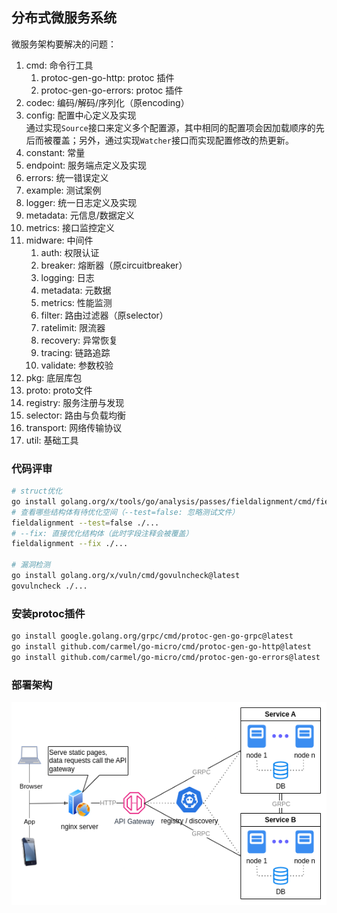 ## 分布式微服务系统

微服务架构要解决的问题：

1. cmd: 命令行工具
   1. protoc-gen-go-http: protoc 插件
   2. protoc-gen-go-errors: protoc 插件
2. codec: 编码/解码/序列化（原encoding）
3. config: 配置中心定义及实现  
   通过实现`Source`接口来定义多个配置源，其中相同的配置项会因加载顺序的先后而被覆盖；另外，通过实现`Watcher`接口而实现配置修改的热更新。
4. constant: 常量
5. endpoint: 服务端点定义及实现
6. errors: 统一错误定义
7. example: 测试案例
8. logger: 统一日志定义及实现
9. metadata: 元信息/数据定义
10. metrics: 接口监控定义
11. midware: 中间件
    1. auth: 权限认证
    2. breaker: 熔断器（原circuitbreaker）
    3. logging: 日志
    4. metadata: 元数据
    5. metrics: 性能监测
    6. filter: 路由过滤器（原selector）
    7. ratelimit: 限流器
    8. recovery: 异常恢复
    9. tracing: 链路追踪
    10. validate: 参数校验
12. pkg: 底层库包
13. proto: proto文件
14. registry: 服务注册与发现
15. selector: 路由与负载均衡
16. transport: 网络传输协议
17. util: 基础工具

### 代码评审

```sh
# struct优化
go install golang.org/x/tools/go/analysis/passes/fieldalignment/cmd/fieldalignment@latest
# 查看哪些结构体有待优化空间（--test=false: 忽略测试文件）
fieldalignment --test=false ./...
# --fix: 直接优化结构体（此时字段注释会被覆盖）
fieldalignment --fix ./...

# 漏洞检测
go install golang.org/x/vuln/cmd/govulncheck@latest
govulncheck ./...
```

### 安装protoc插件

```sh
go install google.golang.org/grpc/cmd/protoc-gen-go-grpc@latest
go install github.com/carmel/go-micro/cmd/protoc-gen-go-http@latest
go install github.com/carmel/go-micro/cmd/protoc-gen-go-errors@latest
```

### 部署架构

![architecture](go-micro.png)
